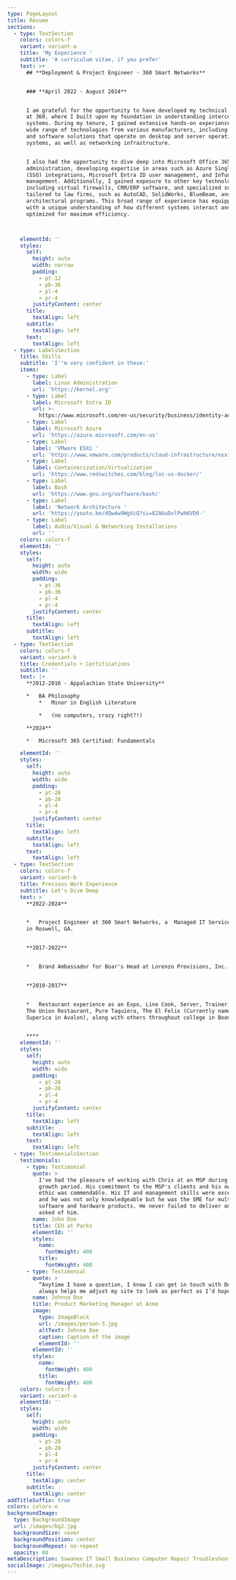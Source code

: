 ```yaml
---
type: PageLayout
title: Resume
sections:
  - type: TextSection
    colors: colors-f
    variant: variant-a
    title: 'My Experience '
    subtitle: 'A curriculum vitae, if you prefer'
    text: >+
      ## **Deployment & Project Engineer - 360 Smart Networks**


      ### **April 2022 - August 2024**


      I am grateful for the opportunity to have developed my technical expertise
      at 360, where I built upon my foundation in understanding interconnected
      systems. During my tenure, I gained extensive hands-on experience with a
      wide range of technologies from various manufacturers, including hardware
      and software solutions that operate on desktop and server operating
      systems, as well as networking infrastructure.


      I also had the opportunity to dive deep into Microsoft Office 365
      administration, developing expertise in areas such as Azure Single Sign-On
      (SSO) integrations, Microsoft Entra ID user management, and InTune policy
      management. Additionally, I gained exposure to other key technologies,
      including virtual firewalls, CRM/ERP software, and specialized solutions
      tailored to law firms, such as AutoCAD, SolidWorks, BlueBeam, and other
      architectural programs. This broad range of experience has equipped me
      with a unique understanding of how different systems interact and can be
      optimized for maximum efficiency.



    elementId: ''
    styles:
      self:
        height: auto
        width: narrow
        padding:
          - pt-12
          - pb-36
          - pl-4
          - pr-4
        justifyContent: center
      title:
        textAlign: left
      subtitle:
        textAlign: left
      text:
        textAlign: left
  - type: LabelsSection
    title: Skills
    subtitle: 'I''m very confident in these:'
    items:
      - type: Label
        label: Linux Administration
        url: 'https://kernel.org'
      - type: Label
        label: Microsoft Entra ID
        url: >-
          https://www.microsoft.com/en-us/security/business/identity-access/microsoft-entra-id
      - type: Label
        label: Microsoft Azure
        url: 'https://azure.microsoft.com/en-us'
      - type: Label
        label: 'VMware ESXi '
        url: 'https://www.vmware.com/products/cloud-infrastructure/esxi-and-esx'
      - type: Label
        label: Containerization/Virtualization
        url: 'https://www.redswitches.com/blog/lxc-vs-docker/'
      - type: Label
        label: Bash
        url: 'https://www.gnu.org/software/bash/'
      - type: Label
        label: 'Network Architecture '
        url: 'https://youtu.be/dQw4w9WgXcQ?si=8ZA6uDvlPwhKVD0-'
      - type: Label
        label: Audio/Visual & Networking Installations
        url: ''
    colors: colors-f
    elementId: ''
    styles:
      self:
        height: auto
        width: wide
        padding:
          - pt-36
          - pb-36
          - pl-4
          - pr-4
        justifyContent: center
      title:
        textAlign: left
      subtitle:
        textAlign: left
  - type: TextSection
    colors: colors-f
    variant: variant-b
    title: Credentials + Certifications
    subtitle: ''
    text: |+
      **2012-2016 - Appalachian State University**

      *   BA Philosophy 
          *   Minor in English Literature

          *   (no computers, crazy right?!)

      **2024**

      *   Microsoft 365 Certified: Fundamentals

    elementId: ''
    styles:
      self:
        height: auto
        width: wide
        padding:
          - pt-28
          - pb-28
          - pl-4
          - pr-4
        justifyContent: center
      title:
        textAlign: left
      subtitle:
        textAlign: left
      text:
        textAlign: left
  - type: TextSection
    colors: colors-f
    variant: variant-b
    title: Previous Work Experience
    subtitle: Let's Dive Deep
    text: >
      **2022-2024**


      *   Project Engineer at 360 Smart Networks, a  Managed IT Service Provider
      in Roswell, GA.


      **2017-2022**


      *   Brand Ambassador for Boar's Head at Lorenzo Provisions, Inc. 


      **2010-2017**


      *   Restaurant experience as an Expo, Line Cook, Server, Trainer, etc. at
      The Union Restaurant, Pure Taquiera, The El Felix (Currently named
      Superica in Avalon), along with others throughout college in Boone, NC. 


      ****
    elementId: ''
    styles:
      self:
        height: auto
        width: wide
        padding:
          - pt-28
          - pb-28
          - pl-4
          - pr-4
        justifyContent: center
      title:
        textAlign: left
      subtitle:
        textAlign: left
      text:
        textAlign: left
  - type: TestimonialsSection
    testimonials:
      - type: Testimonial
        quote: >
          I've had the pleasure of working with Chris at an MSP during a large
          growth period. His commitment to the MSP's clients and his own work
          ethic was commendable. His IT and management skills were exceptional
          and he was not only knowledgeable but he was the SME for multiple
          software and hardware products. He never failed to deliver on anything
          asked of him.
        name: John Doe
        title: CEO at Parks
        elementId: ''
        styles:
          name:
            fontWeight: 400
          title:
            fontWeight: 400
      - type: Testimonial
        quote: >
          “Anytime I have a question, I know I can get in touch with Doris. She
          always helps me adjust my site to look as perfect as I’d hoped.”
        name: Johnna Doe
        title: Product Marketing Manager at Acme
        image:
          type: ImageBlock
          url: /images/person-3.jpg
          altText: Johnna Doe
          caption: Caption of the image
          elementId: ''
        elementId: ''
        styles:
          name:
            fontWeight: 400
          title:
            fontWeight: 400
    colors: colors-f
    variant: variant-a
    elementId: ''
    styles:
      self:
        height: auto
        width: wide
        padding:
          - pt-28
          - pb-28
          - pl-4
          - pr-4
        justifyContent: center
      title:
        textAlign: center
      subtitle:
        textAlign: center
addTitleSuffix: true
colors: colors-e
backgroundImage:
  type: BackgroundImage
  url: /images/bg2.jpg
  backgroundSize: cover
  backgroundPosition: center
  backgroundRepeat: no-repeat
  opacity: 80
metaDescription: Suwanee IT Small Business Computer Repair Troubleshooting
socialImage: /images/Techie.svg
---
```

